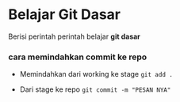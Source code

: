 # Belajar Git Dasar
Berisi perintah perintah belajar **git dasar**

### cara memindahkan commit ke repo
- Memindahkan dari working ke 
stage ``` git add . ```

- Dari stage ke repo ``` git commit -m "PESAN NYA" ```
